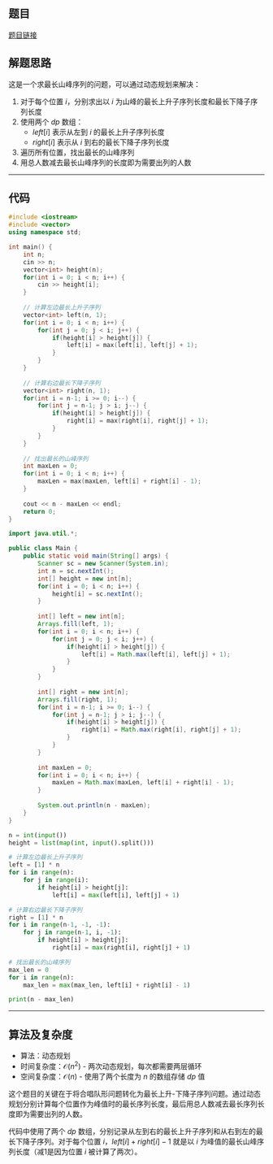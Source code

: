 ## 题目
[题目链接](https://www.nowcoder.com/practice/0045cd3e39634a66ada63c2adeb49234?tpId=308&tqId=2361966&sourceUrl=/exam/oj&channenl=wgithub&fromPut=wgithub)

## 解题思路

这是一个求最长山峰序列的问题，可以通过动态规划来解决：
1. 对于每个位置 $i$，分别求出以 $i$ 为山峰的最长上升子序列长度和最长下降子序列长度
2. 使用两个 $dp$ 数组：
   - $left[i]$ 表示从左到 $i$ 的最长上升子序列长度
   - $right[i]$ 表示从 $i$ 到右的最长下降子序列长度
3. 遍历所有位置，找出最长的山峰序列
4. 用总人数减去最长山峰序列的长度即为需要出列的人数

---

## 代码

```cpp []
#include <iostream>
#include <vector>
using namespace std;

int main() {
    int n;
    cin >> n;
    vector<int> height(n);
    for(int i = 0; i < n; i++) {
        cin >> height[i];
    }
    
    // 计算左边最长上升子序列
    vector<int> left(n, 1);
    for(int i = 0; i < n; i++) {
        for(int j = 0; j < i; j++) {
            if(height[i] > height[j]) {
                left[i] = max(left[i], left[j] + 1);
            }
        }
    }
    
    // 计算右边最长下降子序列
    vector<int> right(n, 1);
    for(int i = n-1; i >= 0; i--) {
        for(int j = n-1; j > i; j--) {
            if(height[i] > height[j]) {
                right[i] = max(right[i], right[j] + 1);
            }
        }
    }
    
    // 找出最长的山峰序列
    int maxLen = 0;
    for(int i = 0; i < n; i++) {
        maxLen = max(maxLen, left[i] + right[i] - 1);
    }
    
    cout << n - maxLen << endl;
    return 0;
}
```
```java []
import java.util.*;

public class Main {
    public static void main(String[] args) {
        Scanner sc = new Scanner(System.in);
        int n = sc.nextInt();
        int[] height = new int[n];
        for(int i = 0; i < n; i++) {
            height[i] = sc.nextInt();
        }
        
        int[] left = new int[n];
        Arrays.fill(left, 1);
        for(int i = 0; i < n; i++) {
            for(int j = 0; j < i; j++) {
                if(height[i] > height[j]) {
                    left[i] = Math.max(left[i], left[j] + 1);
                }
            }
        }
        
        int[] right = new int[n];
        Arrays.fill(right, 1);
        for(int i = n-1; i >= 0; i--) {
            for(int j = n-1; j > i; j--) {
                if(height[i] > height[j]) {
                    right[i] = Math.max(right[i], right[j] + 1);
                }
            }
        }
        
        int maxLen = 0;
        for(int i = 0; i < n; i++) {
            maxLen = Math.max(maxLen, left[i] + right[i] - 1);
        }
        
        System.out.println(n - maxLen);
    }
}
```
```python []
n = int(input())
height = list(map(int, input().split()))

# 计算左边最长上升子序列
left = [1] * n
for i in range(n):
    for j in range(i):
        if height[i] > height[j]:
            left[i] = max(left[i], left[j] + 1)

# 计算右边最长下降子序列
right = [1] * n
for i in range(n-1, -1, -1):
    for j in range(n-1, i, -1):
        if height[i] > height[j]:
            right[i] = max(right[i], right[j] + 1)

# 找出最长的山峰序列
max_len = 0
for i in range(n):
    max_len = max(max_len, left[i] + right[i] - 1)

print(n - max_len)
```

---

## 算法及复杂度
- 算法：动态规划
- 时间复杂度：$\mathcal{O}(n^2)$ - 两次动态规划，每次都需要两层循环
- 空间复杂度：$\mathcal{O}(n)$ - 使用了两个长度为 $n$ 的数组存储 $dp$ 值


这个题目的关键在于将合唱队形问题转化为最长上升-下降子序列问题。通过动态规划分别计算每个位置作为峰值时的最长序列长度，最后用总人数减去最长序列长度即为需要出列的人数。

代码中使用了两个 $dp$ 数组，分别记录从左到右的最长上升子序列和从右到左的最长下降子序列。对于每个位置 $i$，$left[i]+right[i]-1$ 就是以 $i$ 为峰值的最长山峰序列长度（减1是因为位置 $i$ 被计算了两次）。
